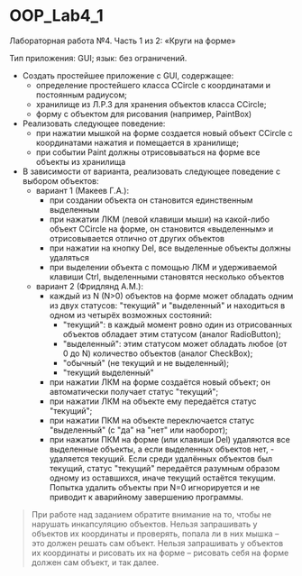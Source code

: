 # OOP_Lab4_1
Лабораторная работа №4. Часть 1 из 2: «Круги на форме»

Тип приложения: GUI; язык: без ограничений.

- Создать простейшее приложение с GUI, содержащее:
    - определение простейшего класса CCircle с координатами и постоянным радиусом;
    - хранилище из Л.Р.3 для хранения объектов класса CCircle;
    - форму с объектом для рисования (например, PaintBox)
- Реализовать следующее поведение:
    - при нажатии мышкой на форме создается новый объект CCircle с координатами нажатия и помещается в хранилище;
    - при событии Paint должны отрисовываться на форме все объекты из хранилища
- В зависимости от варианта, реализовать следующее поведение с выбором объектов:
    - вариант 1 (Макеев Г.А.):
        - при создании объекта он становится единственным выделенным
        - при нажатии ЛКМ (левой клавиши мыши) на какой-либо объект CCircle на форме, он становится «выделенным» и отрисовывается отлично от других объектов
        - при нажатии на кнопку Del, все выделенные объекты должны удаляться
        - при выделении объекта с помощью ЛКМ и удерживаемой клавиши Ctrl, выделенными становятся несколько объектов
    - вариант 2 (Фридлянд А.М.):
        - каждый из N (N>0) объектов на форме может обладать одним из двух статусов: "текущий" и "выделенный" и находиться в одном из четырёх возможных состояний:
            - "текущий": в каждый момент ровно один из отрисованных объектов обладает этим статусом (аналог RadioButton);
            - "выделенный": этим статусом может обладать любое (от 0 до N) количество объектов (аналог CheckBox);
            - "обычный" (не текущий и не выделенный);
            - "текущий выделенный"
        - при нажатии ЛКМ на форме создаётся новый объект; он автоматически получает статус "текущий";
        - при нажатии ЛКМ на объекте ему передаётся статус "текущий";
        - при нажатии ПКМ на объекте переключается статус "выделенный" (с "да" на "нет" или наоборот);
        - при нажатии ПКМ на форме (или клавиши Del) удаляются все выделенные объекты, а если выделенных объектов нет, - удаляется текущий. Если среди удалённых объектов был текущий, статус "текущий" передаётся разумным образом одному из оставшихся, иначе текущий остаётся текущим. Попытка удалить объекты при N=0 игнорируется и не приводит к аварийному завершению программы.
        

> При работе над заданием обратите внимание на то, чтобы не нарушать инкапсуляцию объектов. Нельзя запрашивать у объектов их координаты и проверять, попала ли в них мышка – это должен решать сам объект. Нельзя запрашивать у объектов их координаты и рисовать их на форме – рисовать себя на форме должен сам объект, и так далее.
